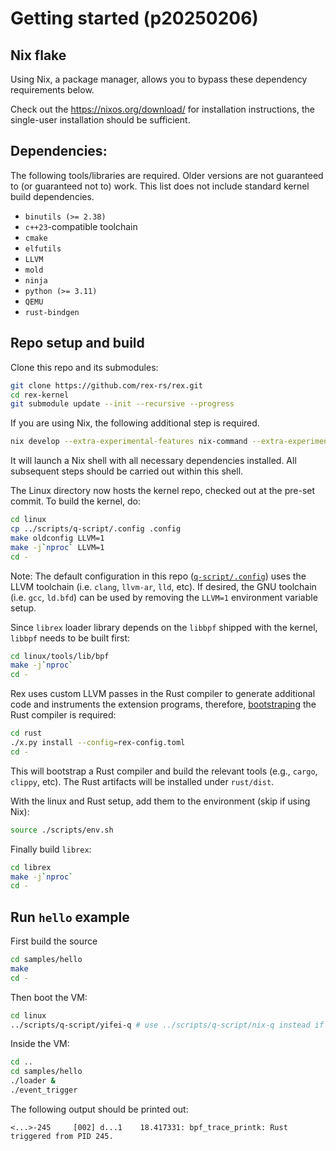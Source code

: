 # Getting started (p20250206)

## Nix flake
Using Nix, a package manager, allows you to bypass these dependency
requirements below.

Check out the https://nixos.org/download/ for installation instructions,
the single-user installation should be sufficient.

## Dependencies:
The following tools/libraries are required. Older versions are not
guaranteed to (or guaranteed not to) work. This list does not include
standard kernel build dependencies.
- `binutils (>= 2.38)`
- `c++23`-compatible toolchain
- `cmake`
- `elfutils`
- `LLVM`
- `mold`
- `ninja`
- `python (>= 3.11)`
- `QEMU`
- `rust-bindgen`

## Repo setup and build
Clone this repo and its submodules:
```bash
git clone https://github.com/rex-rs/rex.git
cd rex-kernel
git submodule update --init --recursive --progress
```

If you are using Nix, the following additional step is required.
```bash
nix develop --extra-experimental-features nix-command --extra-experimental-features flakes
```
It will launch a Nix shell with all necessary dependencies installed.
All subsequent steps should be carried out within this shell.

The Linux directory now hosts the kernel repo, checked out at the pre-set
commit. To build the kernel, do:
```bash
cd linux
cp ../scripts/q-script/.config .config
make oldconfig LLVM=1
make -j`nproc` LLVM=1
cd -
```
Note: The default configuration in this repo
([`q-script/.config`](q-script/.config)) uses the LLVM toolchain (i.e.
`clang`, `llvm-ar`, `lld`, etc). If desired, the GNU toolchain (i.e. `gcc`,
`ld.bfd`) can be used by removing the `LLVM=1` environment variable setup.

Since `librex` loader library depends on the `libbpf` shipped with the
kernel, `libbpf` needs to be built first:
```bash
cd linux/tools/lib/bpf
make -j`nproc`
cd -
```

Rex uses custom LLVM passes in the Rust compiler to generate additional
code and instruments the extension programs, therefore,
[bootstraping](https://en.wikipedia.org/wiki/Bootstrapping_(compilers)) the
Rust compiler is required:
```bash
cd rust
./x.py install --config=rex-config.toml
cd -
```
This will bootstrap a Rust compiler and build the relevant tools (e.g.,
`cargo`, `clippy`, etc).  The Rust artifacts will be installed under
`rust/dist`.

With the linux and Rust setup, add them to the environment (skip if using
Nix):
```bash
source ./scripts/env.sh
```

Finally build `librex`:
```bash
cd librex
make -j`nproc`
cd -
```

## Run `hello` example
First build the source
```bash
cd samples/hello
make
cd -
```

Then boot the VM:
```bash
cd linux
../scripts/q-script/yifei-q # use ../scripts/q-script/nix-q instead if you are using Nix
```

Inside the VM:
```bash
cd ..
cd samples/hello
./loader &
./event_trigger
```

The following output should be printed out:
```console
<...>-245     [002] d...1    18.417331: bpf_trace_printk: Rust triggered from PID 245.
```
